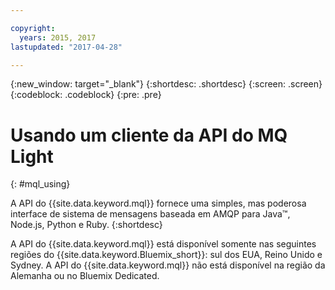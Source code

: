 ```yaml
---

copyright:
  years: 2015, 2017
lastupdated: "2017-04-28"

---
```


{:new_window: target="_blank"}
{:shortdesc: .shortdesc}
{:screen: .screen}
{:codeblock: .codeblock}
{:pre: .pre}

# Usando um cliente da API do MQ Light
{: #mql_using}

A API do {{site.data.keyword.mql}} fornece uma simples, mas poderosa interface de sistema de
mensagens baseada em AMQP para Java&trade;, Node.js, Python e Ruby.
{:shortdesc}

A API do {{site.data.keyword.mql}} está disponível somente nas seguintes
regiões do {{site.data.keyword.Bluemix_short}}: sul dos EUA, Reino Unido e Sydney. A API do
{{site.data.keyword.mql}} não está disponível na região da Alemanha ou no Bluemix Dedicated.
